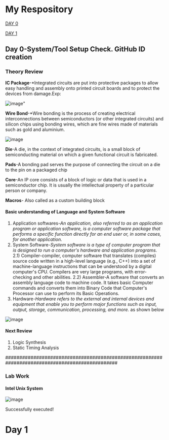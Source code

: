 # My Respository
[DAY 0](https://github.com/azrulhakimwahab/sd-training/blob/main/Report.md#day-0)

[DAY 1](https://github.com/azrulhakimwahab/sd-training/blob/main/Report.md#day-1)

## Day 0-System/Tool Setup Check. GitHub ID creation
### Theory Review
**IC Package**-*Integrated circuits are put into protective packages to allow easy handling and assembly onto printed circuit boards and to protect the devices from damage.Exp:

![image](https://user-images.githubusercontent.com/118953938/205211281-f9ea98e9-eef4-45ca-a579-7de14f7eca8b.png)" 

**Wire Bond**-*Wire bonding is the process of creating electrical interconnections between semiconductors (or other integrated circuits) and silicon chips using bonding wires, which are fine wires made of materials such as gold and aluminium.

![image](https://user-images.githubusercontent.com/118953938/205212706-e6191967-6885-41d5-afc3-8751144ab36f.png)

**Die**-A die, in the context of integrated circuits, is a small block of semiconducting material on which a given functional circuit is fabricated.

**Pads**-A bonding pad serves the purpose of connecting the circuit on a die to the pin on a packaged chip

**Core**-An IP core consists of a block of logic or data that is used in a semiconductor chip. It is usually the intellectual property of a particular person or company. 

**Macros**- Also called as a custom building block

#### Basic understanding of Language and System Software

1) Application softwares-*An application, also referred to as an application program or application software, is a computer software package that performs a specific function directly for an end user or, in some cases, for another application.*
2) System Software-*System software is a type of computer program that is designed to run a computer's hardware and application programs.*
    2.1) Compiler-compiler, computer software that translates (compiles) source code written in a high-level language (e.g., C++) into a set of machine-language instructions that can be understood by a digital computer's CPU. Compilers are very large programs, with error-checking and other abilities.
    2.2) Assembler-A software that converts an assembly language code to machine code. It takes basic Computer commands and converts them into Binary Code that Computer's Processor can use to perform its Basic Operations.
3) Hardware-*Hardware refers to the external and internal devices and equipment that enable you to perform major functions such as input, output, storage, communication, processing, and more.* 
as shown below

![image](https://user-images.githubusercontent.com/118953938/205213514-731d48e5-526e-4525-a472-5247fabe5ad9.png)

#### Next Review
1) Logic Synthesis
2) Static Timing Analysis

################################################################################################

### Lab Work

#### Intel Unix System

![image](https://user-images.githubusercontent.com/118953938/205214388-1e25012b-6851-47a6-9b7c-437779e538ab.png)

Successfully executed!


# Day 1
